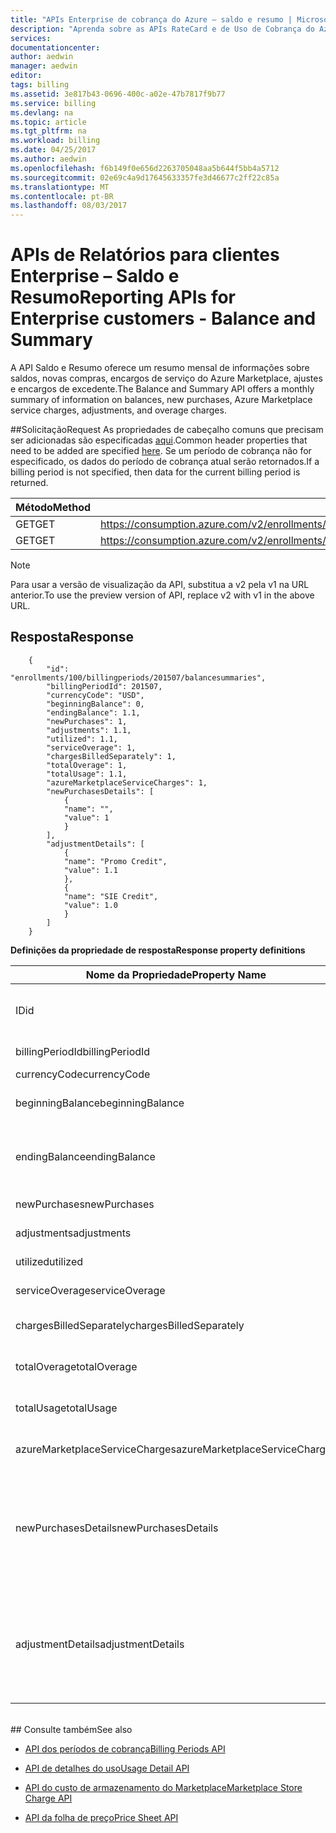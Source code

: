 ```yaml
---
title: "APIs Enterprise de cobrança do Azure – saldo e resumo | Microsoft Docs"
description: "Aprenda sobre as APIs RateCard e de Uso de Cobrança do Azure, que são usadas para fornecer informações sobre o consumo de recursos e as tendências do Azure."
services: 
documentationcenter: 
author: aedwin
manager: aedwin
editor: 
tags: billing
ms.assetid: 3e817b43-0696-400c-a02e-47b7817f9b77
ms.service: billing
ms.devlang: na
ms.topic: article
ms.tgt_pltfrm: na
ms.workload: billing
ms.date: 04/25/2017
ms.author: aedwin
ms.openlocfilehash: f6b149f0e656d2263705048aa5b644f5bb4a5712
ms.sourcegitcommit: 02e69c4a9d17645633357fe3d46677c2ff22c85a
ms.translationtype: MT
ms.contentlocale: pt-BR
ms.lasthandoff: 08/03/2017
---
```

# <a name="reporting-apis-for-enterprise-customers---balance-and-summary"></a><span data-ttu-id="0b889-103">APIs de Relatórios para clientes Enterprise – Saldo e Resumo</span><span class="sxs-lookup"><span data-stu-id="0b889-103">Reporting APIs for Enterprise customers - Balance and Summary</span></span>

<span data-ttu-id="0b889-104">A API Saldo e Resumo oferece um resumo mensal de informações sobre saldos, novas compras, encargos de serviço do Azure Marketplace, ajustes e encargos de excedente.</span><span class="sxs-lookup"><span data-stu-id="0b889-104">The Balance and Summary API offers a monthly summary of information on balances, new purchases, Azure Marketplace service charges, adjustments, and overage charges.</span></span>


##<a name="request"></a><span data-ttu-id="0b889-105">Solicitação</span><span class="sxs-lookup"><span data-stu-id="0b889-105">Request</span></span> 
<span data-ttu-id="0b889-106">As propriedades de cabeçalho comuns que precisam ser adicionadas são especificadas [aqui](billing-enterprise-api.md).</span><span class="sxs-lookup"><span data-stu-id="0b889-106">Common header properties that need to be added are specified [here](billing-enterprise-api.md).</span></span> <span data-ttu-id="0b889-107">Se um período de cobrança não for especificado, os dados do período de cobrança atual serão retornados.</span><span class="sxs-lookup"><span data-stu-id="0b889-107">If a billing period is not specified, then data for the current billing period is returned.</span></span>

|<span data-ttu-id="0b889-108">Método</span><span class="sxs-lookup"><span data-stu-id="0b889-108">Method</span></span> | <span data-ttu-id="0b889-109">URI da solicitação</span><span class="sxs-lookup"><span data-stu-id="0b889-109">Request URI</span></span>|
|-|-|
|<span data-ttu-id="0b889-110">GET</span><span class="sxs-lookup"><span data-stu-id="0b889-110">GET</span></span>| <span data-ttu-id="0b889-111">https://consumption.azure.com/v2/enrollments/{enrollmentNumber}/balancesummary</span><span class="sxs-lookup"><span data-stu-id="0b889-111">https://consumption.azure.com/v2/enrollments/{enrollmentNumber}/balancesummary</span></span>|
|<span data-ttu-id="0b889-112">GET</span><span class="sxs-lookup"><span data-stu-id="0b889-112">GET</span></span>| <span data-ttu-id="0b889-113">https://consumption.azure.com/v2/enrollments/{enrollmentNumber}/billingPeriods/{billingPeriod}/balancesummary</span><span class="sxs-lookup"><span data-stu-id="0b889-113">https://consumption.azure.com/v2/enrollments/{enrollmentNumber}/billingPeriods/{billingPeriod}/balancesummary</span></span>|

> [!Note]
> <span data-ttu-id="0b889-114">Para usar a versão de visualização da API, substitua a v2 pela v1 na URL anterior.</span><span class="sxs-lookup"><span data-stu-id="0b889-114">To use the preview version of API, replace v2 with v1 in the above URL.</span></span>
>

## <a name="response"></a><span data-ttu-id="0b889-115">Resposta</span><span class="sxs-lookup"><span data-stu-id="0b889-115">Response</span></span>

        {
            "id": "enrollments/100/billingperiods/201507/balancesummaries",
            "billingPeriodId": 201507,
            "currencyCode": "USD",
            "beginningBalance": 0,
            "endingBalance": 1.1,
            "newPurchases": 1,
            "adjustments": 1.1,
            "utilized": 1.1,
            "serviceOverage": 1,
            "chargesBilledSeparately": 1,
            "totalOverage": 1,
            "totalUsage": 1.1,
            "azureMarketplaceServiceCharges": 1,
            "newPurchasesDetails": [
                {
                "name": "",
                "value": 1
                }
            ],
            "adjustmentDetails": [
                {
                "name": "Promo Credit",
                "value": 1.1
                },
                {
                "name": "SIE Credit",
                "value": 1.0
                }
            ]
        }


<span data-ttu-id="0b889-116">**Definições da propriedade de resposta**</span><span class="sxs-lookup"><span data-stu-id="0b889-116">**Response property definitions**</span></span>

|<span data-ttu-id="0b889-117">Nome da Propriedade</span><span class="sxs-lookup"><span data-stu-id="0b889-117">Property Name</span></span>| <span data-ttu-id="0b889-118">Tipo</span><span class="sxs-lookup"><span data-stu-id="0b889-118">Type</span></span>| <span data-ttu-id="0b889-119">Descrição</span><span class="sxs-lookup"><span data-stu-id="0b889-119">Description</span></span>
|-|-|-|
|<span data-ttu-id="0b889-120">ID</span><span class="sxs-lookup"><span data-stu-id="0b889-120">id</span></span>|<span data-ttu-id="0b889-121">string</span><span class="sxs-lookup"><span data-stu-id="0b889-121">string</span></span>|<span data-ttu-id="0b889-122">A ID exclusiva de um determinado período de cobrança e registro</span><span class="sxs-lookup"><span data-stu-id="0b889-122">The unique Id for a specific billing period and enrollment</span></span>|
|<span data-ttu-id="0b889-123">billingPeriodId</span><span class="sxs-lookup"><span data-stu-id="0b889-123">billingPeriodId</span></span>|<span data-ttu-id="0b889-124">string</span><span class="sxs-lookup"><span data-stu-id="0b889-124">string</span></span> |<span data-ttu-id="0b889-125">A ID do período de cobrança</span><span class="sxs-lookup"><span data-stu-id="0b889-125">The billing period Id</span></span>|
|<span data-ttu-id="0b889-126">currencyCode</span><span class="sxs-lookup"><span data-stu-id="0b889-126">currencyCode</span></span>|<span data-ttu-id="0b889-127">string</span><span class="sxs-lookup"><span data-stu-id="0b889-127">string</span></span> |<span data-ttu-id="0b889-128">O código da moeda</span><span class="sxs-lookup"><span data-stu-id="0b889-128">The currency code</span></span>|
|<span data-ttu-id="0b889-129">beginningBalance</span><span class="sxs-lookup"><span data-stu-id="0b889-129">beginningBalance</span></span>|<span data-ttu-id="0b889-130">decimal</span><span class="sxs-lookup"><span data-stu-id="0b889-130">decimal</span></span>| <span data-ttu-id="0b889-131">O saldo inicial para o período de cobrança</span><span class="sxs-lookup"><span data-stu-id="0b889-131">The beginning balance for the billing period</span></span>|
|<span data-ttu-id="0b889-132">endingBalance</span><span class="sxs-lookup"><span data-stu-id="0b889-132">endingBalance</span></span>|<span data-ttu-id="0b889-133">decimal</span><span class="sxs-lookup"><span data-stu-id="0b889-133">decimal</span></span>| <span data-ttu-id="0b889-134">O saldo final do período de cobrança (para períodos abertos ele será atualizado diariamente)</span><span class="sxs-lookup"><span data-stu-id="0b889-134">The ending balance for the billing period (for open periods this will be updated daily)</span></span>|
|<span data-ttu-id="0b889-135">newPurchases</span><span class="sxs-lookup"><span data-stu-id="0b889-135">newPurchases</span></span>|<span data-ttu-id="0b889-136">decimal</span><span class="sxs-lookup"><span data-stu-id="0b889-136">decimal</span></span>| <span data-ttu-id="0b889-137">Valor total da nova compra</span><span class="sxs-lookup"><span data-stu-id="0b889-137">Total new purchase amount</span></span>|
|<span data-ttu-id="0b889-138">adjustments</span><span class="sxs-lookup"><span data-stu-id="0b889-138">adjustments</span></span>|<span data-ttu-id="0b889-139">decimal</span><span class="sxs-lookup"><span data-stu-id="0b889-139">decimal</span></span>| <span data-ttu-id="0b889-140">Valor total do ajuste</span><span class="sxs-lookup"><span data-stu-id="0b889-140">Total adjustment amount</span></span>|
|<span data-ttu-id="0b889-141">utilized</span><span class="sxs-lookup"><span data-stu-id="0b889-141">utilized</span></span>|<span data-ttu-id="0b889-142">decimal</span><span class="sxs-lookup"><span data-stu-id="0b889-142">decimal</span></span>| <span data-ttu-id="0b889-143">Uso total do compromisso</span><span class="sxs-lookup"><span data-stu-id="0b889-143">Total Commitment usage</span></span>|
|<span data-ttu-id="0b889-144">serviceOverage</span><span class="sxs-lookup"><span data-stu-id="0b889-144">serviceOverage</span></span>|<span data-ttu-id="0b889-145">decimal</span><span class="sxs-lookup"><span data-stu-id="0b889-145">decimal</span></span>| <span data-ttu-id="0b889-146">Excedente dos serviços do Azure</span><span class="sxs-lookup"><span data-stu-id="0b889-146">Overage for Azure services</span></span>|
|<span data-ttu-id="0b889-147">chargesBilledSeparately</span><span class="sxs-lookup"><span data-stu-id="0b889-147">chargesBilledSeparately</span></span>|<span data-ttu-id="0b889-148">decimal</span><span class="sxs-lookup"><span data-stu-id="0b889-148">decimal</span></span>| <span data-ttu-id="0b889-149">Encargos cobrados separadamente</span><span class="sxs-lookup"><span data-stu-id="0b889-149">Charges Billed separately</span></span>|
|<span data-ttu-id="0b889-150">totalOverage</span><span class="sxs-lookup"><span data-stu-id="0b889-150">totalOverage</span></span>|<span data-ttu-id="0b889-151">decimal</span><span class="sxs-lookup"><span data-stu-id="0b889-151">decimal</span></span>| <span data-ttu-id="0b889-152">serviceOverage + chargesBilledSeparately</span><span class="sxs-lookup"><span data-stu-id="0b889-152">serviceOverage + chargesBilledSeparately</span></span>|
|<span data-ttu-id="0b889-153">totalUsage</span><span class="sxs-lookup"><span data-stu-id="0b889-153">totalUsage</span></span>|<span data-ttu-id="0b889-154">decimal</span><span class="sxs-lookup"><span data-stu-id="0b889-154">decimal</span></span>| <span data-ttu-id="0b889-155">Compromisso do serviço do Azure + excedente total</span><span class="sxs-lookup"><span data-stu-id="0b889-155">Azure service commitment + total Overage</span></span>|
|<span data-ttu-id="0b889-156">azureMarketplaceServiceCharges</span><span class="sxs-lookup"><span data-stu-id="0b889-156">azureMarketplaceServiceCharges</span></span>|<span data-ttu-id="0b889-157">decimal</span><span class="sxs-lookup"><span data-stu-id="0b889-157">decimal</span></span>| <span data-ttu-id="0b889-158">Total de encargos do Azure Marketplace</span><span class="sxs-lookup"><span data-stu-id="0b889-158">Total charges for Azure Marketplace</span></span>|
|<span data-ttu-id="0b889-159">newPurchasesDetails</span><span class="sxs-lookup"><span data-stu-id="0b889-159">newPurchasesDetails</span></span>|<span data-ttu-id="0b889-160">Matriz de cadeias de caracteres JSON de pares de nome e valor</span><span class="sxs-lookup"><span data-stu-id="0b889-160">JSON string array of Name Value pairs</span></span>|<span data-ttu-id="0b889-161">Lista de novas compras</span><span class="sxs-lookup"><span data-stu-id="0b889-161">List of new purchases</span></span>|
|<span data-ttu-id="0b889-162">adjustmentDetails</span><span class="sxs-lookup"><span data-stu-id="0b889-162">adjustmentDetails</span></span>|<span data-ttu-id="0b889-163">Matriz de cadeias de caracteres JSON de pares de nome e valor</span><span class="sxs-lookup"><span data-stu-id="0b889-163">JSON string array of Name Value pairs</span></span>|<span data-ttu-id="0b889-164">Lista de ajustes (crédito de promoção, crédito SIE etc.)</span><span class="sxs-lookup"><span data-stu-id="0b889-164">List of Adjustments (Promo credit, SIE credit etc.)</span></span> |


<br/>
## <a name="see-also"></a><span data-ttu-id="0b889-165">Consulte também</span><span class="sxs-lookup"><span data-stu-id="0b889-165">See also</span></span>

* [<span data-ttu-id="0b889-166">API dos períodos de cobrança</span><span class="sxs-lookup"><span data-stu-id="0b889-166">Billing Periods API</span></span>](billing-enterprise-api-billing-periods.md)

* [<span data-ttu-id="0b889-167">API de detalhes do uso</span><span class="sxs-lookup"><span data-stu-id="0b889-167">Usage Detail API</span></span>](billing-enterprise-api-usage-detail.md) 

* [<span data-ttu-id="0b889-168">API do custo de armazenamento do Marketplace</span><span class="sxs-lookup"><span data-stu-id="0b889-168">Marketplace Store Charge API</span></span>](billing-enterprise-api-marketplace-storecharge.md) 

* [<span data-ttu-id="0b889-169">API da folha de preço</span><span class="sxs-lookup"><span data-stu-id="0b889-169">Price Sheet API</span></span>](billing-enterprise-api-pricesheet.md)